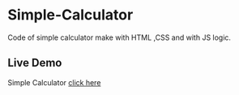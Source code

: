 # Simple-Calculator
Code of simple calculator make with HTML ,CSS and with JS logic.
## Live Demo
Simple Calculator [click here]( https://aryan-561.github.io/Simple-Calculator/)
